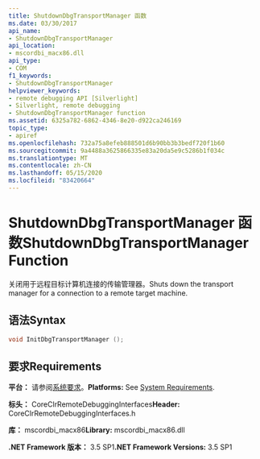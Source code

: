 ```yaml
---
title: ShutdownDbgTransportManager 函数
ms.date: 03/30/2017
api_name:
- ShutdownDbgTransportManager
api_location:
- mscordbi_macx86.dll
api_type:
- COM
f1_keywords:
- ShutdownDbgTransportManager
helpviewer_keywords:
- remote debugging API [Silverlight]
- Silverlight, remote debugging
- ShutdownDbgTransportManager function
ms.assetid: 6325a782-6862-4346-8e20-d922ca246169
topic_type:
- apiref
ms.openlocfilehash: 732a75a8efeb888501d6b90bb3b3bedf720f1b60
ms.sourcegitcommit: 9a4488a3625866335e83a20da5e9c5286b1f034c
ms.translationtype: MT
ms.contentlocale: zh-CN
ms.lasthandoff: 05/15/2020
ms.locfileid: "83420664"
---
```

# <a name="shutdowndbgtransportmanager-function"></a><span data-ttu-id="7300a-102">ShutdownDbgTransportManager 函数</span><span class="sxs-lookup"><span data-stu-id="7300a-102">ShutdownDbgTransportManager Function</span></span>
<span data-ttu-id="7300a-103">关闭用于远程目标计算机连接的传输管理器。</span><span class="sxs-lookup"><span data-stu-id="7300a-103">Shuts down the transport manager for a connection to a remote target machine.</span></span>  
  
## <a name="syntax"></a><span data-ttu-id="7300a-104">语法</span><span class="sxs-lookup"><span data-stu-id="7300a-104">Syntax</span></span>  
  
```cpp  
void InitDbgTransportManager ();  
```  
  
## <a name="requirements"></a><span data-ttu-id="7300a-105">要求</span><span class="sxs-lookup"><span data-stu-id="7300a-105">Requirements</span></span>  
 <span data-ttu-id="7300a-106">**平台：** 请参阅[系统要求](../../get-started/system-requirements.md)。</span><span class="sxs-lookup"><span data-stu-id="7300a-106">**Platforms:** See [System Requirements](../../get-started/system-requirements.md).</span></span>  
  
 <span data-ttu-id="7300a-107">**标头：** CoreClrRemoteDebuggingInterfaces</span><span class="sxs-lookup"><span data-stu-id="7300a-107">**Header:** CoreClrRemoteDebuggingInterfaces.h</span></span>  
  
 <span data-ttu-id="7300a-108">**库：** mscordbi_macx86</span><span class="sxs-lookup"><span data-stu-id="7300a-108">**Library:** mscordbi_macx86.dll</span></span>  
  
 <span data-ttu-id="7300a-109">**.NET Framework 版本：** 3.5 SP1</span><span class="sxs-lookup"><span data-stu-id="7300a-109">**.NET Framework Versions:** 3.5 SP1</span></span>

